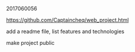 2017060056



https://github.com/Captaincheq/web_project.html



add a readme file, list features and technologies

make project public